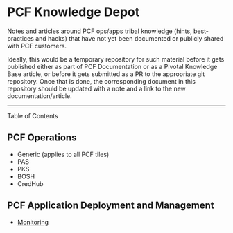 # PCF Knowledge Depot

Notes and articles around PCF ops/apps tribal knowledge (hints, best-practices and hacks) that have not yet been documented or publicly shared with PCF customers.

Ideally, this would be a temporary repository for such material before it gets published either as part of PCF Documentation or as a Pivotal Knowledge Base article, or before it gets submitted as a PR to the appropriate git repository. Once that is done, the corresponding document in this repository should be updated with a note and a link to the new documentation/article.

---

Table of Contents

## PCF Operations

- Generic (applies to all PCF tiles)
- PAS
- PKS
- BOSH
- CredHub

## PCF Application Deployment and Management

- [Monitoring](./apps/monitoring/README.md)
